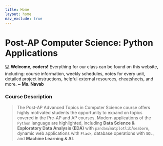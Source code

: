 ```yaml
---
title: Home
layout: home
nav_exclude: true
---
```


# Post-AP Computer Science: Python Applications
💻 <strong class="text-purple-000">Welcome, coders!</strong> Everything for our class can be found on this website, including: course information, weekly schedules, notes for every unit, detailed project instructions, helpful external resources, cheatsheets, and more. <strong class="text-grey-dk-250">~ Ms. Navab</strong>

### Course Description
> The Post-AP Advanced Topics in Computer Science course offers highly motivated students the opportunity to expand on topics covered in the Pre-AP and AP courses. Modern applications of the `Python` language are highlighted, including **Data Science & Exploratory Data Analysis (EDA)** with `pandas`/`matplotlib`/`seaborn`, dynamic web applications with `Flask`, database operations with `SQL`, and **Machine Learning & AI**.
